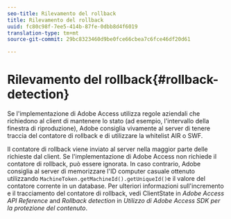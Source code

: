 ```yaml
---
seo-title: Rilevamento del rollback
title: Rilevamento del rollback
uuid: fc80c98f-7ee5-414b-87fe-0dbb8d4f6019
translation-type: tm+mt
source-git-commit: 29bc8323460d9be0fce66cbea7c6fce46df20d61

---
```



# Rilevamento del rollback{#rollback-detection}

Se l&#39;implementazione di Adobe Access utilizza regole aziendali che richiedono al client di mantenere lo stato (ad esempio, l&#39;intervallo della finestra di riproduzione), Adobe consiglia vivamente al server di tenere traccia del contatore di rollback e di utilizzare la whitelist AIR o SWF.

Il contatore di rollback viene inviato al server nella maggior parte delle richieste dal client. Se l&#39;implementazione di Adobe Access non richiede il contatore di rollback, può essere ignorata. In caso contrario, Adobe consiglia al server di memorizzare l&#39;ID computer casuale ottenuto utilizzando `MachineToken.getMachineId().getUniqueId()`e il valore del contatore corrente in un database. Per ulteriori informazioni sull&#39;incremento e il tracciamento del contatore di rollback, vedi ClientState in *Adobe Access API Reference* and *Rollback detection* in *Utilizzo di Adobe Access SDK per la protezione del contenuto*.
